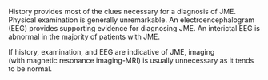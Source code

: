 History provides most of the clues necessary for a diagnosis of JME. Physical examination is generally unremarkable. An electroencephalogram (EEG) provides supporting evidence for diagnosing JME. An interictal EEG is abnormal in the majority of patients with JME.

If history, examination, and EEG are indicative of JME, imaging (with magnetic resonance imaging-MRI) is usually unnecessary as it tends to be normal.